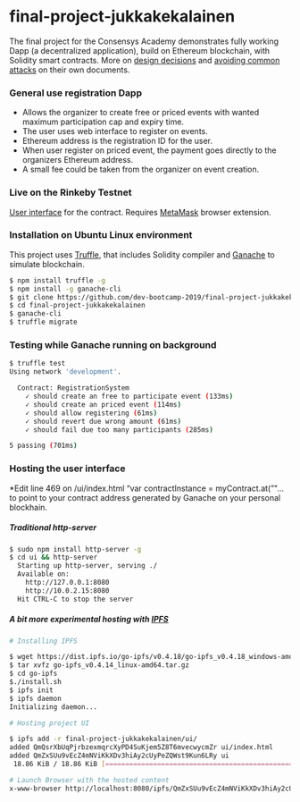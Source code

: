 # final-project-jukkakekalainen

The final project for the Consensys Academy demonstrates fully working Dapp (a decentralized application),
build on Ethereum blockchain, with Solidity smart contracts. More on [design decisions](design_pattern_decisions.md) and [avoiding common attacks](avoiding_common_attacks.md) on their own documents.  

### General use registration Dapp

 - Allows the organizer to create free or priced events with wanted maximum participation cap and expiry time.
 - The user uses web interface to register on events.
 - Ethereum address is the registration ID for the user.
 - When user register on priced event, the payment goes directly to the organizers Ethereum address.  
 - A small fee could be taken from the organizer on event creation.

### Live on the Rinkeby Testnet 

[User interface](http://bl.ocks.org/jukkakekalainen/raw/f9f2d1452a9eb179c57768804c7cd3a0/) for the contract. Requires [MetaMask](https://metamask.io) browser extension.


### Installation on Ubuntu Linux environment

This project uses [Truffle](https://truffleframework.com), that includes Solidity compiler and [Ganache](https://github.com/trufflesuite/ganache-cli) to simulate blockchain. 

```sh
$ npm install truffle -g
$ npm install -g ganache-cli
$ git clone https://github.com/dev-bootcamp-2019/final-project-jukkakekalainen.git
$ cd final-project-jukkakekalainen
$ ganache-cli
$ truffle migrate
```

### Testing while Ganache running on background 

```sh
$ truffle test
Using network 'development'.

  Contract: RegistrationSystem
    ✓ should create an free to participate event (133ms)
    ✓ should create an priced event (114ms)
    ✓ should allow registering (61ms)
    ✓ should revert due wrong amount (61ms)
    ✓ should fail due too many participants (285ms)

5 passing (701ms)
```

### Hosting the user interface
*Edit line 469 on /ui/index.html “var contractInstance = myContract.at(”"… to point to your contract address generated by Ganache on your personal blockhain.
##### Traditional http-server 
```sh
$ sudo npm install http-server -g
$ cd ui && http-server
  Starting up http-server, serving ./
  Available on:
    http://127.0.0.1:8080
    http://10.0.2.15:8080
  Hit CTRL-C to stop the server
```


##### A bit more experimental hosting with [IPFS](https://ipfs.io)

```sh
# Installing IPFS

$ wget https://dist.ipfs.io/go-ipfs/v0.4.18/go-ipfs_v0.4.18_windows-amd64.zip
$ tar xvfz go-ipfs_v0.4.14_linux-amd64.tar.gz
$ cd go-ipfs
$./install.sh
$ ipfs init
$ ipfs daemon
Initializing daemon...

# Hosting project UI

$ ipfs add -r final-project-jukkakekalainen/ui/
added QmQsrXbUqPjrbzexmqrcXyPD4SuKjem5Z8T6mvecwycmZr ui/index.html
added QmZxSUu9vEcZ4mNViKkXDv3hiAy2cUyPeZQWst9Kun6LRy ui
 18.86 KiB / 18.86 KiB [===============================================] 100.00%

# Launch Browser with the hosted content
x-www-browser http://localhost:8080/ipfs/QmZxSUu9vEcZ4mNViKkXDv3hiAy2cUyPeZQWst9Kun6LRy/
```




